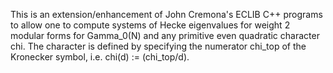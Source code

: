 This is an extension/enhancement of John Cremona's ECLIB C++ programs to allow one to compute systems of Hecke eigenvalues for weight 2 modular forms for Gamma\_0(N) and any primitive even quadratic character chi.  The character is defined by specifying the numerator chi\_top of the Kronecker symbol, i.e. chi(d) := (chi\_top/d).